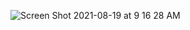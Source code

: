 
![Screen Shot 2021-08-19 at 9 16 28 AM](https://user-images.githubusercontent.com/33008095/130004532-7c5c37b2-b769-432a-bf9f-26154c29b9f6.png)


#
